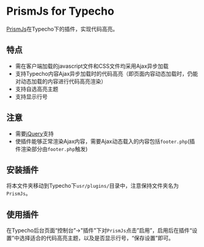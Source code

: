 # PrismJs for Typecho
[PrismJs]在Typecho下的插件，实现代码高亮。

## 特点
- 需在客户端加载的javascript文件和CSS文件均采用Ajax异步加载
- 支持Typecho内容Ajax异步加载时的代码高亮（即页面内容动态加载时，仍能对动态加载的内容进行代码高亮渲染）
- 支持自选高亮主题
- 支持显示行号

## 注意
- 需要[jQuery]支持
- 使插件能够正常渲染Ajax内容，需要Ajax动态载入的内容包括`footer.php`(插件渲染部分由`footer.php`触发)

## 安装插件
将本文件夹移动到Typecho下`usr/plugins/`目录中，注意保持文件夹名为`PrismJs`。

## 使用插件
在Typecho后台页面“控制台”->"插件"下对`PrismJs`点击”启用”，启用后在插件“设置”中选择适合的代码高亮主题，以及是否显示行号，“保存设置”即可。


[PrismJs]:http://prismjs.com/
[jQuery]:https://jquery.com/
